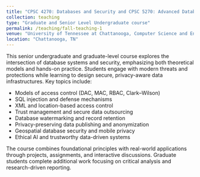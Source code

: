 ```yaml
---
title: "CPSC 4270: Databases and Security and CPSC 5270: Advanced Database and Database Security"
collection: teaching
type: "Graduate and Senior Level Undergraduate course"
permalink: /teaching/fall-teaching-1
venue: "University of Tennessee at Chattanooga, Computer Science and Engineering"
location: "Chattanooga, TN"
---
```


This senior undergraduate and graduate-level course explores the intersection of database systems and security, emphasizing both theoretical models and hands-on practice. Students engage with modern threats and protections while learning to design secure, privacy-aware data infrastructures. Key topics include:

- Models of access control (DAC, MAC, RBAC, Clark–Wilson)
- SQL injection and defense mechanisms
- XML and location-based access control
- Trust management and secure data outsourcing
- Database watermarking and record retention
- Privacy-preserving data publishing and anonymization
- Geospatial database security and mobile privacy
- Ethical AI and trustworthy data-driven systems

The course combines foundational principles with real-world applications through projects, assignments, and interactive discussions. Graduate students complete additional work focusing on critical analysis and research-driven reporting.
